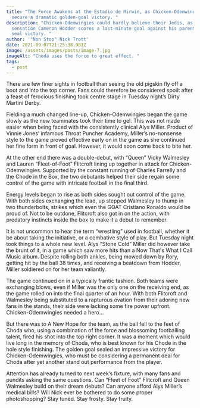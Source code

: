 ```yaml
---
title: "The Force Awakens at the Estadio de Mirwin, as Chicken-Odemwingies
  secure a dramatic golden-goal victory. "
description: "Chicken-Odemwingies could hardly believe their Jedis, as on loan
  sensation Cameron Hodder scores a last-minute goal against his parent club to
  seal victory. "
author: '"Non Stop" Nick Trott'
date: 2021-09-07T21:25:38.981Z
image: /assets/images/posts/image-7.jpg
imageAlt: "Choda uses the force to great effect. "
tags:
  - post
---
```

There are few finer sights in football than seeing the old pigskin fly off a boot and into the top corner. Fans could therefore be considered spoilt after a feast of ferocious finishing took centre stage in Tuesday night’s Dirty Martini Derby. 



Fielding a much changed line-up, Chicken-Odemwingies began the game slowly as the new teammates took their time to gel. This was not made easier when being faced with the consistently clinical Alys Miller. Product of Vinnie Jones’ infamous Throat Puncher Academy, Miller’s no-nonsense style to the game proved effective early on in the game as she continued her fine form in front of goal. However, it would soon come back to bite her. 



At the other end there was a double-debut, with “Queen” Vicky Walmesley and Lauren “Fleet-of-Foot” Flitcroft lining up together in attack for Chicken-Odemwingies. Supported by the constant running of Charles Farrelly and the Chode in the Box, the two debutants helped their side regain some control of the game with intricate football in the final third. 



Energy levels began to rise as both sides sought out control of the game. With both sides exchanging the lead, up stepped Walmesley to thump in two thunderbolts, strikes which even the GOAT Cristiano Ronaldo would be proud of. Not to be outdone, Flitcroft also got in on the action, with predatory instincts inside the box to make it a debut to remember. 



It is not uncommon to hear the term “wrestling” used in football, whether it be about taking the initiative, or a combative style of play. But Tuesday night took things to a whole new level. Alys “Stone Cold” Miller did however take the brunt of it, in a game which saw more hits than a Now That's What I Call Music album. Despite rolling both ankles, being mowed down by Rory, getting hit by the ball 38 times, and receiving a beatdown from Hodder, Miller soldiered on for her team valiantly. 



The game continued on in a typically frantic fashion. Both teams were exchanging blows, even if Miller was the only one on the receiving end, as the game rolled on into the final quarter of an hour. With both Flitcroft and Walmesley being substituted to a rapturous ovation from their adoring new fans in the stands, their side were lacking some fire power upfront. Chicken-Odemwingies needed a hero...

But there was to A New Hope for the team, as the ball fell to the feet of Choda who, using a combination of the force and blossoming footballing talent, fired his shot into the top right corner. It was a moment which would live long in the memory of Choda, who is best known for his Chode in the hole style finishing. The golden goal sealed an impressive victory for Chicken-Odemwingies, who must be considering a permanent deal for Choda after yet another stand out performance from the player. 



Attention has already turned to next week’s fixture, with many fans and pundits asking the same questions. Can “Fleet of Foot” Flitcroft and Queen Walmesley build on their dream debuts? Can anyone afford Alys Miller’s medical bills? Will Nick ever be bothered to do some proper photoshopping? Stay tuned. Stay frosty. Stay fruity.